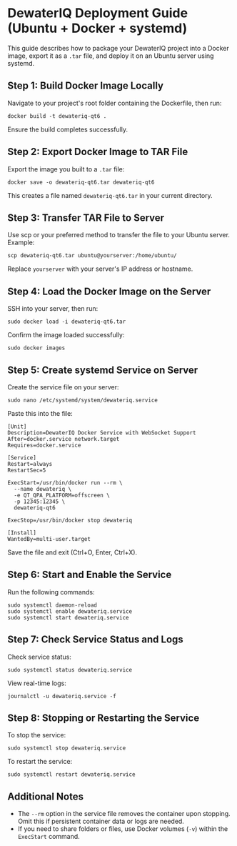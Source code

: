 # DewaterIQ Deployment Guide (Ubuntu + Docker + systemd)

This guide describes how to package your DewaterIQ project into a Docker image, export it as a `.tar` file, and deploy it on an Ubuntu server using systemd.

## Step 1: Build Docker Image Locally

Navigate to your project's root folder containing the Dockerfile, then run:

```
docker build -t dewateriq-qt6 .
```

Ensure the build completes successfully.

## Step 2: Export Docker Image to TAR File

Export the image you built to a `.tar` file:

```
docker save -o dewateriq-qt6.tar dewateriq-qt6
```

This creates a file named `dewateriq-qt6.tar` in your current directory.

## Step 3: Transfer TAR File to Server

Use scp or your preferred method to transfer the file to your Ubuntu server. Example:

```
scp dewateriq-qt6.tar ubuntu@yourserver:/home/ubuntu/
```

Replace `yourserver` with your server's IP address or hostname.

## Step 4: Load the Docker Image on the Server

SSH into your server, then run:

```
sudo docker load -i dewateriq-qt6.tar
```

Confirm the image loaded successfully:

```
sudo docker images
```

## Step 5: Create systemd Service on Server

Create the service file on your server:

```
sudo nano /etc/systemd/system/dewateriq.service
```

Paste this into the file:

```
[Unit]
Description=DewaterIQ Docker Service with WebSocket Support
After=docker.service network.target
Requires=docker.service

[Service]
Restart=always
RestartSec=5

ExecStart=/usr/bin/docker run --rm \
  --name dewateriq \
  -e QT_QPA_PLATFORM=offscreen \
  -p 12345:12345 \
  dewateriq-qt6

ExecStop=/usr/bin/docker stop dewateriq

[Install]
WantedBy=multi-user.target

```

Save the file and exit (Ctrl+O, Enter, Ctrl+X).

## Step 6: Start and Enable the Service

Run the following commands:

```
sudo systemctl daemon-reload
sudo systemctl enable dewateriq.service
sudo systemctl start dewateriq.service
```

## Step 7: Check Service Status and Logs

Check service status:

```
sudo systemctl status dewateriq.service
```

View real-time logs:

```
journalctl -u dewateriq.service -f
```

## Step 8: Stopping or Restarting the Service

To stop the service:

```
sudo systemctl stop dewateriq.service
```

To restart the service:

```
sudo systemctl restart dewateriq.service
```

## Additional Notes

- The `--rm` option in the service file removes the container upon stopping. Omit this if persistent container data or logs are needed.
- If you need to share folders or files, use Docker volumes (`-v`) within the `ExecStart` command.
